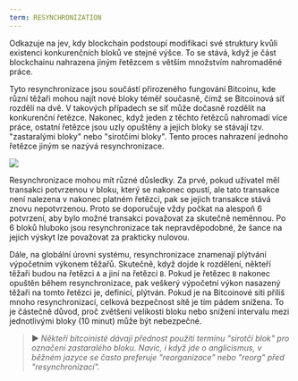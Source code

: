```yaml
---
term: RESYNCHRONIZATION
---
```


Odkazuje na jev, kdy blockchain podstoupí modifikaci své struktury kvůli existenci konkurenčních bloků ve stejné výšce. To se stává, když je část blockchainu nahrazena jiným řetězcem s větším množstvím nahromaděné práce.

Tyto resynchronizace jsou součástí přirozeného fungování Bitcoinu, kde různí těžaři mohou najít nové bloky téměř současně, čímž se Bitcoinová síť rozdělí na dvě. V takových případech se síť může dočasně rozdělit na konkurenční řetězce. Nakonec, když jeden z těchto řetězců nahromadí více práce, ostatní řetězce jsou uzly opuštěny a jejich bloky se stávají tzv. "zastaralými bloky" nebo "sirotčími bloky". Tento proces nahrazení jednoho řetězce jiným se nazývá resynchronizace.

![](../../dictionnaire/assets/9.png)

Resynchronizace mohou mít různé důsledky. Za prvé, pokud uživatel měl transakci potvrzenou v bloku, který se nakonec opustí, ale tato transakce není nalezena v nakonec platném řetězci, pak se jejich transakce stává znovu nepotvrzenou. Proto se doporučuje vždy počkat na alespoň 6 potvrzení, aby bylo možné transakci považovat za skutečně neměnnou. Po 6 bloků hluboko jsou resynchronizace tak nepravděpodobné, že šance na jejich výskyt lze považovat za prakticky nulovou.

Dále, na globální úrovni systému, resynchronizace znamenají plýtvání výpočetním výkonem těžařů. Skutečně, když dojde k rozdělení, někteří těžaři budou na řetězci `A` a jiní na řetězci `B`. Pokud je řetězec `B` nakonec opuštěn během resynchronizace, pak veškerý výpočetní výkon nasazený těžaři na tomto řetězci je, definicí, plýtván. Pokud je na Bitcoinové síti příliš mnoho resynchronizací, celková bezpečnost sítě je tím pádem snížena. To je částečně důvod, proč zvětšení velikosti bloku nebo snížení intervalu mezi jednotlivými bloky (10 minut) může být nebezpečné.

> ► *Někteří bitcoinisté dávají přednost použití termínu "sirotčí blok" pro označení zastaralého bloku. Navíc, i když jde o anglicismus, v běžném jazyce se často preferuje "reorganizace" nebo "reorg" před "resynchronizací".*